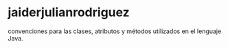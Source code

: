 # jaiderjulianrodriguez
convenciones para las clases, atributos y métodos utilizados en el lenguaje Java.

